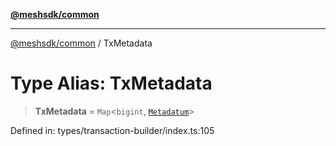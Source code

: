 [**@meshsdk/common**](../README.md)

***

[@meshsdk/common](../globals.md) / TxMetadata

# Type Alias: TxMetadata

> **TxMetadata** = `Map`\<`bigint`, [`Metadatum`](Metadatum.md)\>

Defined in: types/transaction-builder/index.ts:105
